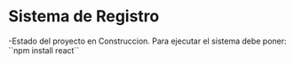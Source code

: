 <h1>Sistema de Registro</h1>
-Estado del proyecto en Construccion.
Para ejecutar el sistema debe poner:
``npm install react``  